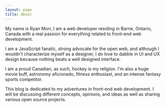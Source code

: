 ```yaml
---
layout: page
title: About
---
```


My name is Ryan Morr, I am a web developer residing in Barrie, Ontario, Canada with a real passion for everything related to front-end web development.

I am a JavaScript fanatic, strong advocate for the open web, and although I wouldn't characterize myself as a designer, I do love to dabble in UI and UX design because nothing beats a well designed interface. 

I am a proud Canadian, as such, hockey is my religion. I'm also a huge movie buff, astronomy aficionado, fitness enthusiast, and an intense fantasy sports competitor.

This blog is dedicated to my adventures in front-end web development. I will be discussing different concepts, opinions, and ideas as well as sharing various open source projects.